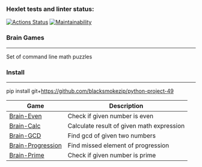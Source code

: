### Hexlet tests and linter status:
[![Actions Status](https://github.com/blacksmokezip/python-project-49/workflows/hexlet-check/badge.svg)](https://github.com/blacksmokezip/python-project-49/actions)
[![Maintainability](https://api.codeclimate.com/v1/badges/6ff1215b2e33d3d8e2d2/maintainability)](https://codeclimate.com/github/blacksmokezip/python-project-49/maintainability)

### Brain Games
---
Set of command line math puzzles

### Install
---
pip install git+https://github.com/blacksmokezip/python-project-49

**Game** | **Description**
--- | ---
[Brain-Even](https://asciinema.org/a/kqNxorHRTnn5Mtq8KisK28U23) | Check if given number is even
[Brain-Calc](https://asciinema.org/a/0NlUX5UdlNvYTrB8m4mgLwkAl) | Calculate result of given math expression
[Brain-GCD](https://asciinema.org/a/Xi2kg84N9yt1kSQ8b5Ox49tbz) | Find gcd of given two numbers
[Brain-Progression](https://asciinema.org/a/h0Q1n02eTcKMvnBHCNfCTXZ6G) | Find missed element of progression
[Brain-Prime](https://asciinema.org/a/QRFpjFogQt6x8dFBhqDpWKvVm) | Check if given number is prime
